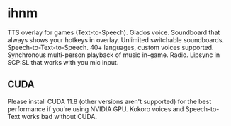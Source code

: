 # ihnm
TTS overlay for games (Text-to-Speech). Glados voice. Soundboard that always shows your hotkeys in overlay. Unlimited switchable soundboards. Speech-to-Text-to-Speech. 40+ languages, custom voices supported. Synchronous multi-person playback of music in-game. Radio. Lipsync in SCP:SL that works with you mic input. 

## CUDA
Please install CUDA 11.8 (other versions aren't supported) for the best performance if you're using NVIDIA GPU. Kokoro voices and Speech-to-Text works bad without CUDA.

